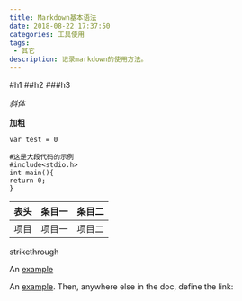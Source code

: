 ```yaml
---
title: Markdown基本语法
date: 2018-08-22 17:37:50
categories: 工具使用
tags:
 - 其它
description: 记录markdown的使用方法。
---
```

#h1
##h2
###h3

*斜体*

**加粗**

` var test = 0 `

```
#这是大段代码的示例
#include<stdio.h>
int main(){
return 0;
}
```
表头|条目一|条目二
:---:|:---:|:---:
项目|项目一|项目二

~~strikethrough~~

An [example](http://www.baidu.com)

An [example][id]. Then, anywhere
else in the doc, define the link:

[id]: http://www.baidu.com

